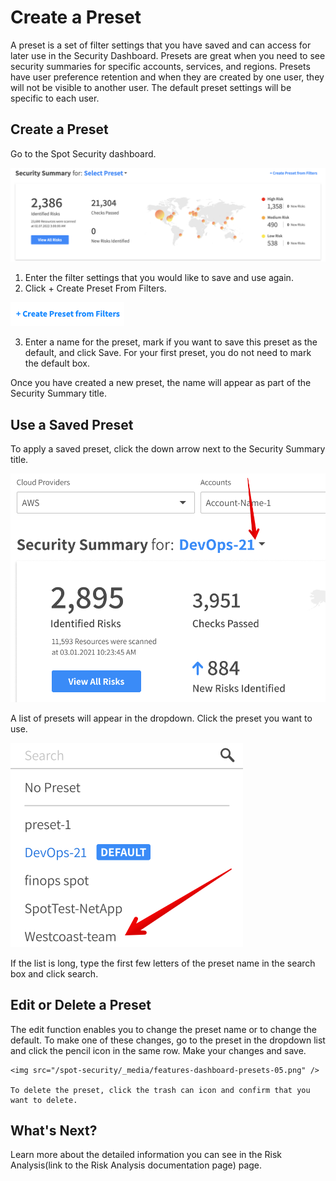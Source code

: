 # Create a Preset

A preset is a set of filter settings that you have saved and can access for later use in the Security Dashboard. Presets are great when you need to see security summaries for specific accounts, services, and regions.
Presets have user preference retention and when they are created by one user, they will not be visible to another user. The default preset settings will be specific to each user.

## Create a Preset

Go to the Spot Security dashboard.

 <img src="/spot-security/_media/spot-security-dashboard-b.png" />

1. Enter the filter settings that you would like to save and use again.
2. Click + Create Preset From Filters.

 <img src="/spot-security/_media/create-presets.png" />

 3. Enter a name for the preset, mark if you want to save this preset as the default, and click Save. For your first preset, you do not need to mark the default box.

Once you have created a new preset, the name will appear as part of the Security Summary title.

## Use a Saved Preset

To apply a saved preset, click the down arrow next to the Security Summary title.

 <img src="/spot-security/_media/features-dashboard-presets-03.png" />

 A list of presets will appear in the dropdown. Click the preset you want to use.

  <img src="/spot-security/_media/features-dashboard-presets-04.png" />

  If the list is long, type the first few letters of the preset name in the search box and click search.

## Edit or Delete a Preset

  The edit function enables you to change the preset name or to change the default. To make one of these changes, go to the preset in the dropdown list and click the pencil icon in the same row. Make your changes and save.

    <img src="/spot-security/_media/features-dashboard-presets-05.png" />

    To delete the preset, click the trash can icon and confirm that you want to delete.

## What's Next?

Learn more about the detailed information you can see in the Risk Analysis(link to the Risk Analysis documentation page) page.

